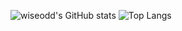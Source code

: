 ![wiseodd's GitHub stats](https://github-readme-stats.vercel.app/api?username=wiseodd&show_icons=true&theme=transparent)
![Top Langs](https://github-readme-stats.vercel.app/api/top-langs/?username=wiseodd&hide=astro,tex,jupyter%20notebook,mdx&theme=transparent)
